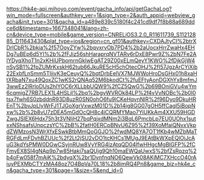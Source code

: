 https://hk4e-api.mihoyo.com/event/gacha_info/api/getGachaLog?win_mode=fullscreen&authkey_ver=1&sign_type=2&auth_appid=webview_gacha&init_type=301&gacha_id=a489e839c5180f4c241cd9df7f8b88a689ddce6d&timestamp=1667348041&lang=zh-cn&device_type=mobile&game_version=CNRELiOS3.2.0_R11611739_S11212885_D11643430&plat_type=ios&region=cn_gf01&authkey=CXDAJtyCI%2btrXDrlCbR%2bkia%2f57OoyZYw%2bqvxrvOb7PD4%2b2aUocxHrrZwaHx4EHDg7uBEp6d5YI%2b%2fFJiz56shHaraprqNVTARv6rDxE8Pwr9Z%2bN7Fe2AIYDyqXhoT1n2xKHiUPbomrnGklwEgAT29Z00xELmQeyY1KWO%2fDjkGjW4nSySB1%2fpZUMrKxskH62tub66JkuRE5cH5chOtecOHJ%2fI57JgzArCYiXib22ExbfLnSmm5TIiivK3eCeuyQ%2bqtDrbEelVX7MJWWoHroDsGHx01h8xaHtXRbaN7xu49QoxZC1wKS2rQNAq52M6bkodCt%2fuEFtyAonDGXhYx8mfmJ3wwEz2lRrloDUs2hlYOC6rXLLbbUQW9%2fCZ5QwG%2b69BOniGVu4wYm6cqmjgZ7RB7LEX1L4HSLjI%2bq%2bgyWVROk84LP%2f4vVvNOBc%2b0I0tsx7fwh6S0zbddnR93D8uzR0SN0ohO6fu9lCKeHqvnNlR%2f96Dyo9DkuHREnT%2bvJpLlyWrFJ1TJGoXgrVxwzM01D%2b14ig8GG07gOH5ffCagI5iBopNxw%2b%2b8vU7zDEA5mGdOcQH8c4iCQRMYMao7YiUKkAm4XXU59HGDZwgJSIEX6Hdx75h3t3VNIjH27bqPqjxdMNm2i3BqL6PmcbLp7EU0UOhx1sutxxNShsafsUnpczsYC%2bB%2fatH0ERCpBNvU6Z95%2f39XoMfaiQNvxVkpdZWMzosN3WrXfxESwkBtbMmQoGGJO%2fwdMQ8YA7OT1fKb4wMZbMaTRGFdLmFDvhBZUUc%2f2Lt2jSU2vDO1tcKHCs1MUgJ9EAtBkWXpEQlOiJcAuG3kdYsPMW0DGwCSyjnRUw8VyYRG4lzAtqQD04lfwHHgcMgBIGFP%2fCFmyEX8SI4gNAp9p7w85Haki7saQUjg9Qh10maEWQaUwxS%2bfZsRqzq%2b4oFw058f7mAiK%2bdyqX%2br1DvnfnqNO6QewVk08AKjMC7XHccO40rAiuyPEXMbCTYzMA48oz7O4BpVa70L18%2b8imRQ4Pn8&game_biz=hk4e_cn&gacha_type=301&page=1&size=5&end_id=0
